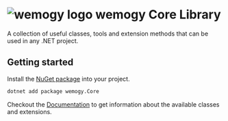 # ![wemogy logo](https://wemogyimages.blob.core.windows.net/logos/wemogy-github-tiny.png) wemogy Core Library

A collection of useful classes, tools and extension methods that can be used in any .NET project.

## Getting started

Install the [NuGet package]() into your project.

```bash
dotnet add package wemogy.Core
```

Checkout the [Documentation]() to get information about the available classes and extensions.
